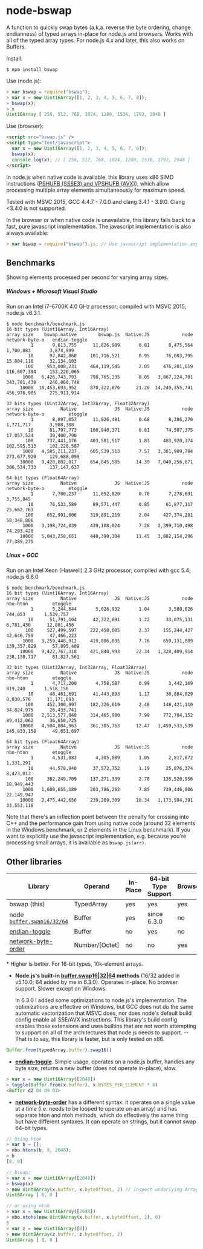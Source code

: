# node-bswap

A function to quickly swap bytes (a.k.a. reverse the byte ordering, change
endianness) of typed arrays in-place for node.js and browsers. Works with all
of the typed array types. For node.js 4.x and later, this also works on
Buffers.

Install:
```
$ npm install bswap
```

Use (node.js):
```js
> var bswap = require("bswap");
> var x = new Uint16Array([1, 2, 3, 4, 5, 6, 7, 8]);
> bswap(x);
> x
Uint16Array [ 256, 512, 768, 1024, 1280, 1536, 1792, 2048 ]
```

Use (browser):
```html
<script src="bswap.js" />
<script type="text/javascript">
  var x = new Uint16Array([1, 2, 3, 4, 5, 6, 7, 8]);
  bswap(x);
  console.log(x); // [ 256, 512, 768, 1024, 1280, 1536, 1792, 2048 ]
</script>
```

In node.js when native code is available, this library uses x86 SIMD
instructions ([PSHUFB (SSSE3) and VPSHUFB (AVX)](http://www.felixcloutier.com/x86/PSHUFB.html)),
which allow processing multiple array elements simultaneously for maximum
speed.

Tested with MSVC 2015, GCC 4.4.7 - 7.0.0 and clang 3.4.1 - 3.9.0. Clang <3.4.0
is not supported.

In the browser or when native code is unavailable, this library falls back to
a fast, pure javascript implementation. The javascript implementation is also
always available:

```js
> var bswap = require("bswap").js; // Use javascript implementation explicitly
```

## Benchmarks

Showing elements processed per second for varying array sizes.

##### Windows + Microsoft Visual Studio
Run on an Intel i7-6700K 4.0 GHz processor; compiled with MSVC 2015; node.js v6.3.1.

```
$ node benchmark/benchmark.js
16 bit types (Uint16Array, Int16Array)
array size    bswap.native        bswap.js  Native:JS            node  network-byte-o   endian-toggle
         1       9,613,755      11,826,989       0.81       8,475,564       1,700,083       3,874,999
        10      97,042,860     101,716,521       0.95      76,003,795      15,804,110      32,134,103
       100     953,008,231     464,119,545       2.05     476,201,619     116,807,394     153,226,065
      1000   6,426,743,793     798,765,235       8.05   3,867,224,701     343,781,438     246,060,748
     10000  18,453,693,952     870,322,876      21.20  14,249,355,741     456,976,905     275,911,914

32 bits types (Uint32Array, Int32Array, Float32Array)
array size          Native              JS  Native:JS            node  network-byte-o         etoggle
         1       8,097,057      11,826,481       0.68       8,386,270       1,771,717       3,908,308
        10      81,797,773     100,940,371       0.81      74,507,375      17,057,524      30,400,790
       100     737,441,176     403,581,517       1.83     483,920,374     102,595,513     102,228,587
      1000   4,585,211,237     605,539,513       7.57   3,301,909,784     273,677,920     129,688,099
     10000   9,420,802,017     654,845,585      14.39   7,040,256,671     306,534,733     137,147,637

64 bit types (Float64Array)
array size          Native              JS  Native:JS            node  network-byte-o         etoggle
         1       7,700,237      11,052,820       0.70       7,278,691                       3,755,845
        10      76,533,589      89,571,447       0.85      61,877,117                      25,662,763
       100     652,991,006     319,891,219       2.04     427,374,201                      58,348,806
      1000   3,198,724,039     439,108,024       7.28   2,399,710,498                      74,203,420
     10000   5,043,258,651     440,390,304      11.45   3,882,154,296                      77,389,275
```

##### Linux + GCC
Run on an Intel Xeon (Haswell) 2.3 GHz processor; compiled with gcc 5.4; node.js 6.6.0

```
$ node benchmark/benchmark.js
16 bit types (Uint16Array, Int16Array)
array size          Native              JS  Native:JS            node        nbo-hton         etoggle
         1       5,244,644       5,026,932       1.04       3,580,626         744,053       1,539,757
        10      51,791,104      42,322,691       1.22      33,075,131       6,781,430      12,801,456
       100     527,499,597     222,458,085       2.37     155,244,427      42,646,759      47,466,223
      1000   3,259,448,912     419,806,035       7.76     659,131,889     139,357,829      57,895,409
     10000   9,422,767,318     421,840,993      22.34   1,328,409,914     238,130,717      81,827,561

32 bit types (Uint32Array, Int32Array, Float32Array)
array size          Native              JS  Native:JS            node        nbo-hton         etoggle
         1       4,717,200       4,758,587       0.99       3,442,169         819,240       1,518,156
        10      48,461,691      41,443,893       1.17      30,884,029       8,030,576      11,171,093
       100     452,300,997     182,326,619       2.48     148,421,110      34,824,975      26,433,741
      1000   2,513,577,048     314,465,980       7.99     772,784,152      89,412,062      36,650,725
     10000   4,504,804,963     361,385,763      12.47   1,459,533,539     145,833,158      49,651,697

64 bit types (Float64Array)
array size          Native              JS  Native:JS            node        nbo-hton         etoggle
         1       4,531,083       4,305,089       1.05       2,817,672                       1,331,291
        10      44,578,940      37,572,752       1.19      25,876,374                       8,423,013
       100     382,249,709     137,271,339       2.78     135,520,956                      18,949,443
      1000   1,600,655,189     203,786,262       7.85     739,446,806                      22,149,947
     10000   2,475,442,656     239,289,309      10.34   1,173,594,391                      33,553,118
```

Note that there's an inflection point between the penalty for crossing into C++ and the
performance gain from using native code (around 32 elements in the Windows benchmark, or 2 elements
in the Linux benchmark). If you want to explicitly use the javascript implementation, e.g. because
you're processing small arrays, it is available as `bswap.js(arr)`.

## Other libraries

| Library | Operand | In-Place | 64-bit Type Support | Browser | Speed (vs bswap)* |
| --- | --- | --- | --- | --- | --- |
| bswap (this) | TypedArray | yes | yes | yes | 1.00 |
| node [`buffer.swap16/32/64`](https://nodejs.org/api/buffer.html#buffer_buf_swap16) | Buffer | yes | since 6.3.0 | no | 0.14 |
| [endian-toggle](https://github.com/substack/endian-toggle) | Buffer | no | yes | no | 0.03 |
| [network-byte-order](https://github.com/mattcg/network-byte-order) | Number/\[Octet\] | no | no | yes | 0.009 |

\* Higher is better. For 16-bit types, 10k-element arrays.

* **Node.js's built-in [buffer.swap16|32|64](https://nodejs.org/api/buffer.html#buffer_buf_swap16)
methods** (16/32 added in v5.10.0; 64 added by me in 6.3.0). Operates in-place. No browser support.
Slower except on Windows.

  In 6.3.0 I added some optimizations to node.js's implementation. The optimizations are effective
  on Windows, but GCC does not do the same automatic vectorization that MSVC does, nor does node's
  default build config enable all SSE/AVX instructions. This library's build config enables those
  extensions and uses builtins that are not worth attempting to support on all of the architectures
  that node.js needs to support. -- That is to say, this library is faster, but is only tested on
  x86.

```js
Buffer.from(typedArray.buffer).swap16()
```

* **[endian-toggle](https://github.com/substack/endian-toggle)**. Simple usage, operates
on a node.js buffer, handles any byte size, returns a new buffer (does not operate
in-place), slow.

```js
> var x = new Uint16Array([2048])
> toggle(Buffer.from(x.buffer), x.BYTES_PER_ELEMENT * 8)
<Buffer d2 04 09 07>
```

* **[network-byte-order](https://github.com/mattcg/network-byte-order)** has a different
syntax: it operates on a single value at a time (i.e. needs to be looped to operate
on an array) and has separate hton and ntoh methods, which do effectively the same
thing but have different syntaxes. It can operate on strings, but it cannot swap
64-bit types.

```js
// Using hton
> var b = [];
> nbo.htons(b, 0, 2048);
> b
[8, 0]

// bswap:
> var x = new Uint16Array([2048])
> bswap(x)
> new Uint8Array(x.buffer, x.byteOffset, 2) // inspect underlying ArrayBuffer
Uint8Array [ 8, 0 ]

// or using ntoh
> var x = new Uint16Array([2048])
> nbo.ntohs(new Uint8Array(x.buffer, x.byteOffset, 2), 0)
8
> var z = new Uint16Array([8])
> new Uint8Array(z.buffer, z.byteOffset, 2)
Uint8Array [ 8, 0 ]
```
